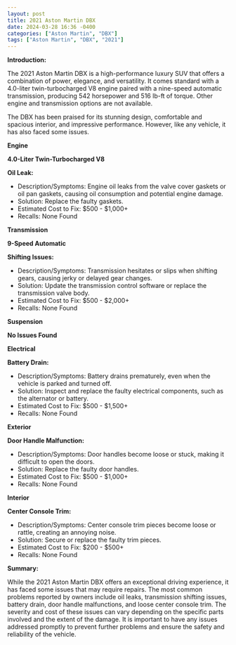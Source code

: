 ```yaml
---
layout: post
title: 2021 Aston Martin DBX
date: 2024-03-28 16:36 -0400
categories: ["Aston Martin", "DBX"]
tags: ["Aston Martin", "DBX", "2021"]
---
```

**Introduction:**

The 2021 Aston Martin DBX is a high-performance luxury SUV that offers a combination of power, elegance, and versatility. It comes standard with a 4.0-liter twin-turbocharged V8 engine paired with a nine-speed automatic transmission, producing 542 horsepower and 516 lb-ft of torque. Other engine and transmission options are not available.

The DBX has been praised for its stunning design, comfortable and spacious interior, and impressive performance. However, like any vehicle, it has also faced some issues.

**Engine**

**4.0-Liter Twin-Turbocharged V8**

**Oil Leak:**
- Description/Symptoms: Engine oil leaks from the valve cover gaskets or oil pan gaskets, causing oil consumption and potential engine damage.
- Solution: Replace the faulty gaskets.
- Estimated Cost to Fix: $500 - $1,000+
- Recalls: None Found

**Transmission**

**9-Speed Automatic**

**Shifting Issues:**
- Description/Symptoms: Transmission hesitates or slips when shifting gears, causing jerky or delayed gear changes.
- Solution: Update the transmission control software or replace the transmission valve body.
- Estimated Cost to Fix: $500 - $2,000+
- Recalls: None Found

**Suspension**

**No Issues Found**

**Electrical**

**Battery Drain:**
- Description/Symptoms: Battery drains prematurely, even when the vehicle is parked and turned off.
- Solution: Inspect and replace the faulty electrical components, such as the alternator or battery.
- Estimated Cost to Fix: $500 - $1,500+
- Recalls: None Found

**Exterior**

**Door Handle Malfunction:**
- Description/Symptoms: Door handles become loose or stuck, making it difficult to open the doors.
- Solution: Replace the faulty door handles.
- Estimated Cost to Fix: $500 - $1,000+
- Recalls: None Found

**Interior**

**Center Console Trim:**
- Description/Symptoms: Center console trim pieces become loose or rattle, creating an annoying noise.
- Solution: Secure or replace the faulty trim pieces.
- Estimated Cost to Fix: $200 - $500+
- Recalls: None Found

**Summary:**

While the 2021 Aston Martin DBX offers an exceptional driving experience, it has faced some issues that may require repairs. The most common problems reported by owners include oil leaks, transmission shifting issues, battery drain, door handle malfunctions, and loose center console trim. The severity and cost of these issues can vary depending on the specific parts involved and the extent of the damage. It is important to have any issues addressed promptly to prevent further problems and ensure the safety and reliability of the vehicle.
